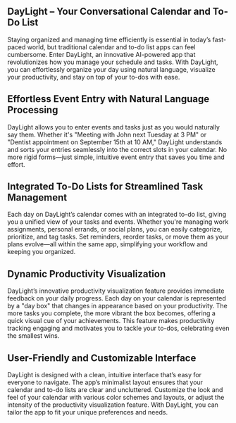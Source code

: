 ## DayLight – Your Conversational Calendar and To-Do List

Staying organized and managing time efficiently is essential in today’s fast-paced world, but traditional calendar and to-do list apps can feel cumbersome. Enter DayLight, an innovative AI-powered app that revolutionizes how you manage your schedule and tasks. With DayLight, you can effortlessly organize your day using natural language, visualize your productivity, and stay on top of your to-dos with ease.

## Effortless Event Entry with Natural Language Processing
DayLight allows you to enter events and tasks just as you would naturally say them. Whether it's "Meeting with John next Tuesday at 3 PM" or "Dentist appointment on September 15th at 10 AM," DayLight understands and sorts your entries seamlessly into the correct slots in your calendar. No more rigid forms—just simple, intuitive event entry that saves you time and effort.

## Integrated To-Do Lists for Streamlined Task Management
Each day on DayLight’s calendar comes with an integrated to-do list, giving you a unified view of your tasks and events. Whether you're managing work assignments, personal errands, or social plans, you can easily categorize, prioritize, and tag tasks. Set reminders, reorder tasks, or move them as your plans evolve—all within the same app, simplifying your workflow and keeping you organized.

## Dynamic Productivity Visualization
DayLight’s innovative productivity visualization feature provides immediate feedback on your daily progress. Each day on your calendar is represented by a "day box" that changes in appearance based on your productivity. The more tasks you complete, the more vibrant the box becomes, offering a quick visual cue of your achievements. This feature makes productivity tracking engaging and motivates you to tackle your to-dos, celebrating even the smallest wins.

## User-Friendly and Customizable Interface
DayLight is designed with a clean, intuitive interface that’s easy for everyone to navigate. The app’s minimalist layout ensures that your calendar and to-do lists are clear and uncluttered. Customize the look and feel of your calendar with various color schemes and layouts, or adjust the intensity of the productivity visualization feature. With DayLight, you can tailor the app to fit your unique preferences and needs.



